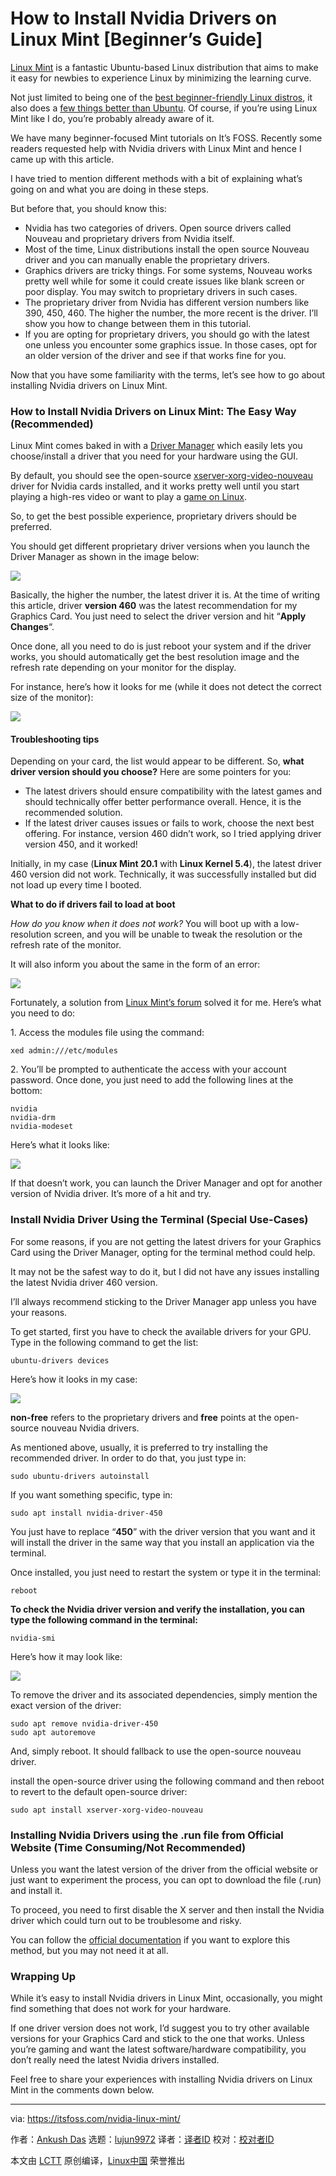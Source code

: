 [#]: subject: (How to Install Nvidia Drivers on Linux Mint [Beginner’s Guide])
[#]: via: (https://itsfoss.com/nvidia-linux-mint/)
[#]: author: (Ankush Das https://itsfoss.com/author/ankush/)
[#]: collector: (lujun9972)
[#]: translator: (hwlife)
[#]: reviewer: ( )
[#]: publisher: ( )
[#]: url: ( )

How to Install Nvidia Drivers on Linux Mint [Beginner’s Guide]
======

[Linux Mint][1] is a fantastic Ubuntu-based Linux distribution that aims to make it easy for newbies to experience Linux by minimizing the learning curve.

Not just limited to being one of the [best beginner-friendly Linux distros][2], it also does a [few things better than Ubuntu][3]. Of course, if you’re using Linux Mint like I do, you’re probably already aware of it.

We have many beginner-focused Mint tutorials on It’s FOSS. Recently some readers requested help with Nvidia drivers with Linux Mint and hence I came up with this article.

I have tried to mention different methods with a bit of explaining what’s going on and what you are doing in these steps.

But before that, you should know this:

  * Nvidia has two categories of drivers. Open source drivers called Nouveau and proprietary drivers from Nvidia itself.
  * Most of the time, Linux distributions install the open source Nouveau driver and you can manually enable the proprietary drivers.
  * Graphics drivers are tricky things. For some systems, Nouveau works pretty well while for some it could create issues like blank screen or poor display. You may switch to proprietary drivers in such cases.
  * The proprietary driver from Nvidia has different version numbers like 390, 450, 460. The higher the number, the more recent is the driver. I’ll show you how to change between them in this tutorial.
  * If you are opting for proprietary drivers, you should go with the latest one unless you encounter some graphics issue. In those cases, opt for an older version of the driver and see if that works fine for you.



Now that you have some familiarity with the terms, let’s see how to go about installing Nvidia drivers on Linux Mint.

### How to Install Nvidia Drivers on Linux Mint: The Easy Way (Recommended)

Linux Mint comes baked in with a [Driver Manager][4] which easily lets you choose/install a driver that you need for your hardware using the GUI.

By default, you should see the open-source [xserver-xorg-video-nouveau][5] driver for Nvidia cards installed, and it works pretty well until you start playing a high-res video or want to play a [game on Linux][6].

So, to get the best possible experience, proprietary drivers should be preferred.

You should get different proprietary driver versions when you launch the Driver Manager as shown in the image below:

![][7]

Basically, the higher the number, the latest driver it is. At the time of writing this article, driver **version 460** was the latest recommendation for my Graphics Card. You just need to select the driver version and hit “**Apply Changes**“.

Once done, all you need to do is just reboot your system and if the driver works, you should automatically get the best resolution image and the refresh rate depending on your monitor for the display.

For instance, here’s how it looks for me (while it does not detect the correct size of the monitor):

![][8]

#### Troubleshooting tips

Depending on your card, the list would appear to be different. So, **what driver version should you choose?** Here are some pointers for you:

  * The latest drivers should ensure compatibility with the latest games and should technically offer better performance overall. Hence, it is the recommended solution.
  * If the latest driver causes issues or fails to work, choose the next best offering. For instance, version 460 didn’t work, so I tried applying driver version 450, and it worked!



Initially, in my case (**Linux Mint 20.1** with **Linux Kernel 5.4**), the latest driver 460 version did not work. Technically, it was successfully installed but did not load up every time I booted.

**What to do if drivers fail to load at boot**

_How do you know when it does not work?_ You will boot up with a low-resolution screen, and you will be unable to tweak the resolution or the refresh rate of the monitor.

It will also inform you about the same in the form of an error:

![][9]

Fortunately, a solution from [Linux Mint’s forum][10] solved it for me. Here’s what you need to do:

1\. Access the modules file using the command:

```
xed admin:///etc/modules
```

2\. You’ll be prompted to authenticate the access with your account password. Once done, you just need to add the following lines at the bottom:

```
nvidia
nvidia-drm
nvidia-modeset
```

Here’s what it looks like:

![][11]

If that doesn’t work, you can launch the Driver Manager and opt for another version of Nvidia driver. It’s more of a hit and try.

### Install Nvidia Driver Using the Terminal (Special Use-Cases)

For some reasons, if you are not getting the latest drivers for your Graphics Card using the Driver Manager, opting for the terminal method could help.

It may not be the safest way to do it, but I did not have any issues installing the latest Nvidia driver 460 version.

I’ll always recommend sticking to the Driver Manager app unless you have your reasons.

To get started, first you have to check the available drivers for your GPU. Type in the following command to get the list:

```
ubuntu-drivers devices
```

Here’s how it looks in my case:

![][12]

**non-free** refers to the proprietary drivers and **free** points at the open-source nouveau Nvidia drivers.

As mentioned above, usually, it is preferred to try installing the recommended driver. In order to do that, you just type in:

```
sudo ubuntu-drivers autoinstall
```

If you want something specific, type in:

```
sudo apt install nvidia-driver-450
```

You just have to replace “**450**” with the driver version that you want and it will install the driver in the same way that you install an application via the terminal.

Once installed, you just need to restart the system or type it in the terminal:

```
reboot
```

**To check the Nvidia driver version and verify the installation, you can type the following command in the terminal:**

```
nvidia-smi
```

Here’s how it may look like:

![][13]

To remove the driver and its associated dependencies, simply mention the exact version of the driver:

```
sudo apt remove nvidia-driver-450
sudo apt autoremove
```

And, simply reboot. It should fallback to use the open-source nouveau driver.

install the open-source driver using the following command and then reboot to revert to the default open-source driver:

```
sudo apt install xserver-xorg-video-nouveau
```

### Installing Nvidia Drivers using the .run file from Official Website (Time Consuming/Not Recommended)

Unless you want the latest version of the driver from the official website or just want to experiment the process, you can opt to download the file (.run) and install it.

To proceed, you need to first disable the X server and then install the Nvidia driver which could turn out to be troublesome and risky.

You can follow the [official documentation][14] if you want to explore this method, but you may not need it at all.

### Wrapping Up

While it’s easy to install Nvidia drivers in Linux Mint, occasionally, you might find something that does not work for your hardware.

If one driver version does not work, I’d suggest you to try other available versions for your Graphics Card and stick to the one that works. Unless you’re gaming and want the latest software/hardware compatibility, you don’t really need the latest Nvidia drivers installed.

Feel free to share your experiences with installing Nvidia drivers on Linux Mint in the comments down below.

--------------------------------------------------------------------------------

via: https://itsfoss.com/nvidia-linux-mint/

作者：[Ankush Das][a]
选题：[lujun9972][b]
译者：[译者ID](https://github.com/译者ID)
校对：[校对者ID](https://github.com/校对者ID)

本文由 [LCTT](https://github.com/LCTT/TranslateProject) 原创编译，[Linux中国](https://linux.cn/) 荣誉推出

[a]: https://itsfoss.com/author/ankush/
[b]: https://github.com/lujun9972
[1]: https://linuxmint.com/
[2]: https://itsfoss.com/best-linux-beginners/
[3]: https://itsfoss.com/linux-mint-vs-ubuntu/
[4]: https://github.com/linuxmint/mintdrivers
[5]: https://nouveau.freedesktop.org/
[6]: https://itsfoss.com/linux-gaming-guide/
[7]: https://i0.wp.com/itsfoss.com/wp-content/uploads/2021/03/linux-mint-driver-manager.jpg?resize=800%2C548&ssl=1
[8]: https://i0.wp.com/itsfoss.com/wp-content/uploads/2021/03/linux-mint-display-settings.jpg?resize=800%2C566&ssl=1
[9]: https://i2.wp.com/itsfoss.com/wp-content/uploads/2021/03/linux-mint-no-driver.jpg?resize=593%2C299&ssl=1
[10]: https://forums.linuxmint.com/viewtopic.php?p=1895521#p1895521
[11]: https://i1.wp.com/itsfoss.com/wp-content/uploads/2021/03/etc-modules-nvidia.jpg?resize=800%2C587&ssl=1
[12]: https://i2.wp.com/itsfoss.com/wp-content/uploads/2021/03/linux-mint-device-drivers-list.jpg?resize=800%2C506&ssl=1
[13]: https://i2.wp.com/itsfoss.com/wp-content/uploads/2021/03/nvidia-smi.jpg?resize=800%2C556&ssl=1
[14]: https://download.nvidia.com/XFree86/Linux-x86_64/440.82/README/installdriver.html
